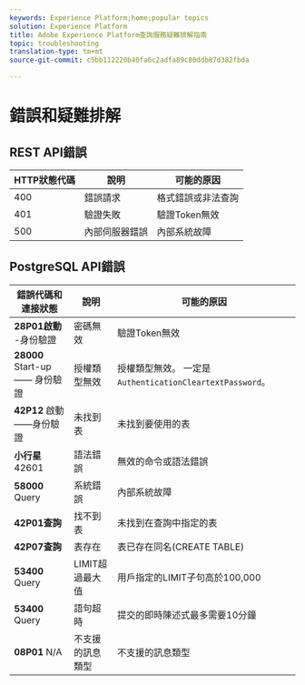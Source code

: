 ```yaml
---
keywords: Experience Platform;home;popular topics
solution: Experience Platform
title: Adobe Experience Platform查詢服務疑難排解指南
topic: troubleshooting
translation-type: tm+mt
source-git-commit: c5bb112220b40fa6c2adfa89c80ddb87d382fbda

---
```



# 錯誤和疑難排解

## REST API錯誤

| HTTP狀態代碼 | 說明 | 可能的原因 |
| ---------------- | ----------- | --------------- |
| 400 | 錯誤請求 | 格式錯誤或非法查詢 |
| 401 | 驗證失敗 | 驗證Token無效 |
| 500 | 內部伺服器錯誤 | 內部系統故障 |

## PostgreSQL API錯誤

| 錯誤代碼和連接狀態 | 說明 | 可能的原因 |
| ------------------------------- | ----------- | -------------- |
| **28P01啟動** -身份驗證 | 密碼無效 | 驗證Token無效 |
| **28000** Start-up —— 身份驗證 | 授權類型無效 | 授權類型無效。 一定是 `AuthenticationCleartextPassword`。 |
| **42P12** 啟動——身份驗證 | 未找到表 | 未找到要使用的表 |
| **小行星** 42601 | 語法錯誤 | 無效的命令或語法錯誤 |
| **58000** Query | 系統錯誤 | 內部系統故障 |
| **42P01查詢** | 找不到表 | 未找到在查詢中指定的表 |
| **42P07查詢** | 表存在 | 表已存在同名(CREATE TABLE) |
| **53400** Query | LIMIT超過最大值 | 用戶指定的LIMIT子句高於100,000 |
| **53400** Query | 語句超時 | 提交的即時陳述式最多需要10分鐘 |
| **08P01** N/A | 不支援的訊息類型 | 不支援的訊息類型 |
